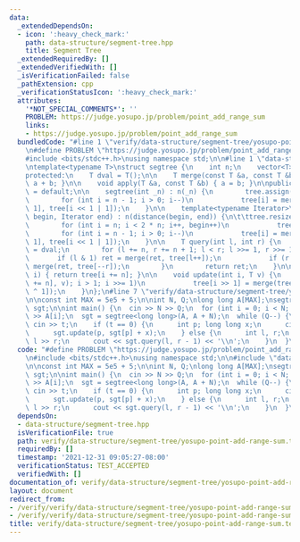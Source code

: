 ```yaml
---
data:
  _extendedDependsOn:
  - icon: ':heavy_check_mark:'
    path: data-structure/segment-tree.hpp
    title: Segment Tree
  _extendedRequiredBy: []
  _extendedVerifiedWith: []
  _isVerificationFailed: false
  _pathExtension: cpp
  _verificationStatusIcon: ':heavy_check_mark:'
  attributes:
    '*NOT_SPECIAL_COMMENTS*': ''
    PROBLEM: https://judge.yosupo.jp/problem/point_add_range_sum
    links:
    - https://judge.yosupo.jp/problem/point_add_range_sum
  bundledCode: "#line 1 \"verify/data-structure/segment-tree/yosupo-point-add-range-sum.test.cpp\"\
    \n#define PROBLEM \"https://judge.yosupo.jp/problem/point_add_range_sum\"\n\n\
    #include <bits/stdc++.h>\nusing namespace std;\n\n#line 1 \"data-structure/segment-tree.hpp\"\
    \ntemplate<typename T>\nstruct segtree {\n    int n;\n    vector<T> tree;\n\n\
    protected:\n    T dval = T();\n\n    T merge(const T &a, const T &b) { return\
    \ a + b; }\n\n    void apply(T &a, const T &b) { a = b; }\n\npublic:\n    segtree()\
    \ = default;\n\n    segtree(int _n) : n(_n) {\n        tree.assign(2 * n, dval);\n\
    \        for (int i = n - 1; i > 0; i--)\n            tree[i] = merge(tree[i <<\
    \ 1], tree[i << 1 | 1]);\n    }\n\n    template<typename Iterator>\n    segtree(Iterator\
    \ begin, Iterator end) : n(distance(begin, end)) {\n\t\ttree.resize(2 * n);\n\
    \        for (int i = n; i < 2 * n; i++, begin++)\n            tree[i] = *begin;\n\
    \        for (int i = n - 1; i > 0; i--)\n            tree[i] = merge(tree[i <<\
    \ 1], tree[i << 1 | 1]);\n    }\n\n    T query(int l, int r) {\n        T ret\
    \ = dval;\n        for (l += n, r += n + 1; l < r; l >>= 1, r >>= 1) {\n     \
    \       if (l & 1) ret = merge(ret, tree[l++]);\n            if (r & 1) ret =\
    \ merge(ret, tree[--r]);\n        }\n        return ret;\n    }\n\n    T operator[](int\
    \ i) { return tree[i += n]; }\n\n    void update(int i, T v) {\n        for (apply(tree[i\
    \ += n], v); i > 1; i >>= 1)\n            tree[i >> 1] = merge(tree[i], tree[i\
    \ ^ 1]);\n    }\n};\n#line 7 \"verify/data-structure/segment-tree/yosupo-point-add-range-sum.test.cpp\"\
    \n\nconst int MAX = 5e5 + 5;\n\nint N, Q;\nlong long A[MAX];\nsegtree<long long>\
    \ sgt;\n\nint main() {\n  cin >> N >> Q;\n  for (int i = 0; i < N; i++)\n    cin\
    \ >> A[i];\n  sgt = segtree<long long>(A, A + N);\n  while (Q--) {\n    int t;\
    \ cin >> t;\n    if (t == 0) {\n      int p; long long x;\n      cin >> p >> x;\n\
    \      sgt.update(p, sgt[p] + x);\n    } else {\n      int l, r;\n      cin >>\
    \ l >> r;\n      cout << sgt.query(l, r - 1) << '\\n';\n    }\n  }\n}\n"
  code: "#define PROBLEM \"https://judge.yosupo.jp/problem/point_add_range_sum\"\n\
    \n#include <bits/stdc++.h>\nusing namespace std;\n\n#include \"data-structure/segment-tree.hpp\"\
    \n\nconst int MAX = 5e5 + 5;\n\nint N, Q;\nlong long A[MAX];\nsegtree<long long>\
    \ sgt;\n\nint main() {\n  cin >> N >> Q;\n  for (int i = 0; i < N; i++)\n    cin\
    \ >> A[i];\n  sgt = segtree<long long>(A, A + N);\n  while (Q--) {\n    int t;\
    \ cin >> t;\n    if (t == 0) {\n      int p; long long x;\n      cin >> p >> x;\n\
    \      sgt.update(p, sgt[p] + x);\n    } else {\n      int l, r;\n      cin >>\
    \ l >> r;\n      cout << sgt.query(l, r - 1) << '\\n';\n    }\n  }\n}\n"
  dependsOn:
  - data-structure/segment-tree.hpp
  isVerificationFile: true
  path: verify/data-structure/segment-tree/yosupo-point-add-range-sum.test.cpp
  requiredBy: []
  timestamp: '2021-12-31 09:05:27-08:00'
  verificationStatus: TEST_ACCEPTED
  verifiedWith: []
documentation_of: verify/data-structure/segment-tree/yosupo-point-add-range-sum.test.cpp
layout: document
redirect_from:
- /verify/verify/data-structure/segment-tree/yosupo-point-add-range-sum.test.cpp
- /verify/verify/data-structure/segment-tree/yosupo-point-add-range-sum.test.cpp.html
title: verify/data-structure/segment-tree/yosupo-point-add-range-sum.test.cpp
---
```

